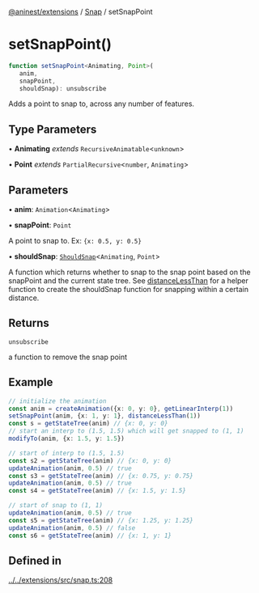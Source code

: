 [@aninest/extensions](../../index.md) / [Snap](../index.md) / setSnapPoint

# setSnapPoint()

```ts
function setSnapPoint<Animating, Point>(
   anim, 
   snapPoint, 
   shouldSnap): unsubscribe
```

Adds a point to snap to, across any number of features.

## Type Parameters

• **Animating** *extends* `RecursiveAnimatable`\<`unknown`\>

• **Point** *extends* `PartialRecursive`\<`number`, `Animating`\>

## Parameters

• **anim**: `Animation`\<`Animating`\>

• **snapPoint**: `Point`

A point to snap to. Ex: `{x: 0.5, y: 0.5}`

• **shouldSnap**: [`ShouldSnap`](../type-aliases/ShouldSnap.md)\<`Animating`, `Point`\>

A function which returns whether to snap to the snap point based on the snapPoint and the current state tree. See [distanceLessThan](distanceLessThan.md) for a helper function to create the shouldSnap function for snapping within a certain distance.

## Returns

`unsubscribe`

a function to remove the snap point

## Example

```ts
// initialize the animation
const anim = createAnimation({x: 0, y: 0}, getLinearInterp(1))
setSnapPoint(anim, {x: 1, y: 1}, distanceLessThan(1))
const s = getStateTree(anim) // {x: 0, y: 0}
// start an interp to (1.5, 1.5) which will get snapped to (1, 1)
modifyTo(anim, {x: 1.5, y: 1.5})

// start of interp to (1.5, 1.5)
const s2 = getStateTree(anim) // {x: 0, y: 0}
updateAnimation(anim, 0.5) // true
const s3 = getStateTree(anim) // {x: 0.75, y: 0.75}
updateAnimation(anim, 0.5) // true
const s4 = getStateTree(anim) // {x: 1.5, y: 1.5}

// start of snap to (1, 1)
updateAnimation(anim, 0.5) // true
const s5 = getStateTree(anim) // {x: 1.25, y: 1.25}
updateAnimation(anim, 0.5) // false
const s6 = getStateTree(anim) // {x: 1, y: 1}
```

## Defined in

[../../extensions/src/snap.ts:208](https://github.com/zphrs/aninest/blob/0970e35cce1ccab01b8ce4df8a59f00baff5cfda/extensions/src/snap.ts#L208)

